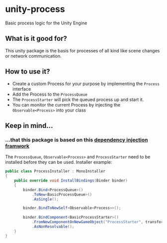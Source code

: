 # unity-process
Basic process logic for the Unity Engine

## What is it good for?
This unity package is the basis for processes of all kind like scene changes or network communication.

## How to use it?
- Create a custom Process for your purpose by implementing the `Process` interface
- Add the Process to the `ProcessQueue`
- The `ProcessStarter` will pick the queued process up and start it.
- You can monitor the current Process by injecting the `Observable<Process>` into your class

## Keep in mind...
### ...that this package is based on this [dependency injection framwork](https://github.com/BlackLambert/unity-di-package)
The `ProcessQueue`, `Observable<Process>` and `ProcessStarter` need to be installed before they can be used.
Installer example:
```C#
public class ProcessInstaller : MonoInstaller
{
    public override void InstallBindings(Binder binder)
    {
        binder.Bind<ProcessQueue>()
            .ToNew<BasicProcessQueue>()
            .AsSingle();

        binder.BindToNewSelf<Observable<Process>>();
        
        binder.BindComponent<BasicProcessStarter>()
            .FromNewComponentOnNewGameObject("ProcessStarter", transform)
            .AsNonResolvable();
    }
}
```
